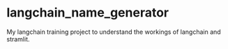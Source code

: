 # langchain_name_generator
My langchain training project to understand the workings of langchain and stramlit. 
